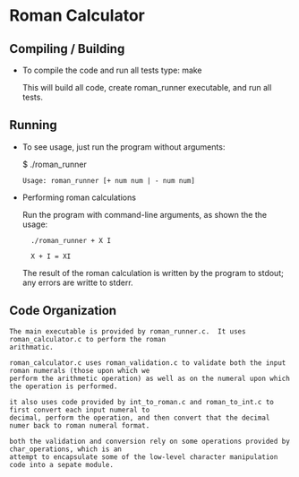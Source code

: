 # Roman Calculator

## Compiling / Building

* To compile the code and run all tests type: make
  
    This will build all code, create roman_runner executable, and run all tests.

## Running

* To see usage, just run the program without arguments:

  $ ./roman_runner
  
      Usage: roman_runner [+ num num | - num num]

* Performing roman calculations

    Run the program with command-line arguments, as shown the the usage:
  
        ./roman_runner + X I
    
        X + I = XI
    
    The result of the roman calculation is written by the program to stdout; any errors are writte to stderr. 

## Code Organization

    The main executable is provided by roman_runner.c.  It uses roman_calculator.c to perform the roman
    arithmatic.
    
    roman_calculator.c uses roman_validation.c to validate both the input roman numerals (those upon which we
    perform the arithmetic operation) as well as on the numeral upon which the operation is performed.
     
    it also uses code provided by int_to_roman.c and roman_to_int.c to first convert each input numeral to
    decimal, perform the operation, and then convert that the decimal numer back to roman numeral format.
    
    both the validation and conversion rely on some operations provided by char_operations, which is an
    attempt to encapsulate some of the low-level character manipulation code into a sepate module.
